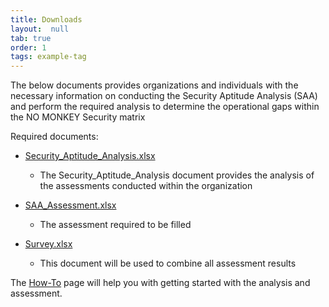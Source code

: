```yaml
---
title: Downloads
layout:  null
tab: true
order: 1
tags: example-tag
---
```


The below documents provides organizations and individuals with the necessary information on conducting the Security Aptitude Analysis (SAA) and perform the required analysis to determine the operational gaps within the NO MONKEY Security matrix

Required documents:
- [Security_Aptitude_Analysis.xlsx](https://github.com/NO-MONKEY/CBAS/blob/master/Analysis/Security_Aptitude_Analysis.xlsx)
  - The Security_Aptitude_Analysis document provides the analysis of the assessments conducted within the organization

- [SAA_Assessment.xlsx](https://github.com/NO-MONKEY/CBAS/blob/master/Analysis/SAA_Assessment.xlsx)
  - The assessment required to be filled

- [Survey.xlsx](https://github.com/NO-MONKEY/CBAS/blob/master/Analysis/Survey.xlsx)
  - This document will be used to combine all assessment results
  
The [How-To](https://github.com/NO-MONKEY/CBAS/blob/master/HOW_TO.md) page will help you with getting started with the analysis and assessment.

